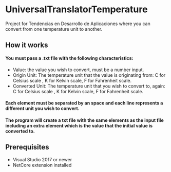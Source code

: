 # UniversalTranslatorTemperature
Project for Tendencias en Desarrollo de Aplicaciones where you can convert from one temperature unit to another.

## How it works

#### You must pass a .txt file with the following characteristics: 
* Value: the value you wish to convert, must be a number input.
* Origin Unit: The temperature unit that the value is originating from: C for Celsius scale , K for Kelvin scale, F for Fahrenheit scale.
* Converted Unit: The temperature unit that you wish to convert to, again: C for Celsius scale , K for Kelvin scale, F for Fahrenheit scale.

#### Each element must be separated by an space and each line represents a different unit you wish to convert.
#### The program will create a txt file with the same elements as the input file including an extra element which is the value that the initial value is converted to.

## Prerequisites

* Visual Studio 2017 or newer
* NetCore extension installed
